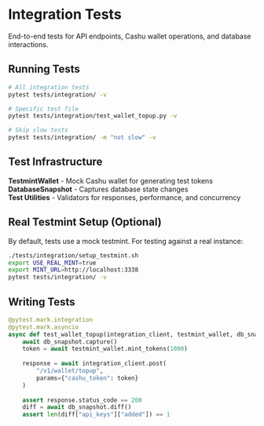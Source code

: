 # Integration Tests

End-to-end tests for API endpoints, Cashu wallet operations, and database interactions.

## Running Tests

```bash
# All integration tests
pytest tests/integration/ -v

# Specific test file
pytest tests/integration/test_wallet_topup.py -v

# Skip slow tests
pytest tests/integration/ -m "not slow" -v
```

## Test Infrastructure

**TestmintWallet** - Mock Cashu wallet for generating test tokens
**DatabaseSnapshot** - Captures database state changes  
**Test Utilities** - Validators for responses, performance, and concurrency

## Real Testmint Setup (Optional)

By default, tests use a mock testmint. For testing against a real instance:

```bash
./tests/integration/setup_testmint.sh
export USE_REAL_MINT=true
export MINT_URL=http://localhost:3338
pytest tests/integration/ -v
```

## Writing Tests

```python
@pytest.mark.integration
@pytest.mark.asyncio
async def test_wallet_topup(integration_client, testmint_wallet, db_snapshot):
    await db_snapshot.capture()
    token = await testmint_wallet.mint_tokens(1000)
    
    response = await integration_client.post(
        "/v1/wallet/topup", 
        params={"cashu_token": token}
    )
    
    assert response.status_code == 200
    diff = await db_snapshot.diff()
    assert len(diff["api_keys"]["added"]) == 1
```